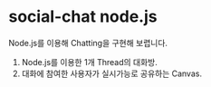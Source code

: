 social-chat node.js
===================

Node.js를 이용해 Chatting을 구현해 보렵니다. 

1. Node.js를 이용한 1개 Thread의 대화방. 
2. 대화에 참여한 사용자가 실시가능로 공유하는 Canvas.




